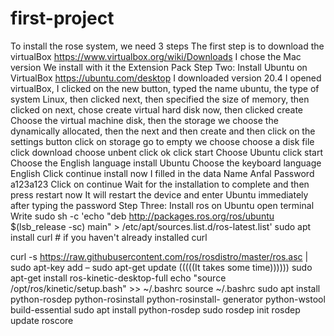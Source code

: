 # first-project
To install the rose system, we need 3 steps The first step is to download the virtualBox
https://www.virtualbox.org/wiki/Downloads
I chose the Mac version
We install with it the Extension Pack
Step Two: Install Ubuntu on VirtualBox
https://ubuntu.com/desktop
I downloaded version 20.4
I opened virtualBox, I clicked on the new button, typed the name ubuntu, the type of system Linux, then clicked next, then specified the size of memory, then clicked on next, chose create virtual hard disk now, then clicked create Choose the virtual machine disk, then the storage we choose the dynamically allocated, then the next and then create and then click on the settings button click on storage go to empty we choose choose a disk file click download choose unbent click ok click start Choose Ubuntu click start Choose the English language install Ubuntu Choose the keyboard language English Click continue install now I filled in the data Name Anfal Password a123a123 Click on continue Wait for the installation to complete and then press restart now It will restart the device and enter Ubuntu immediately after typing the password
Step Three: Install ros on Ubuntu
open terminal Write
sudo sh -c 'echo "deb http://packages.ros.org/ros/ubuntu $(lsb_release -sc) main" > /etc/apt/sources.list.d/ros-latest.list'
sudo apt install curl # if you haven't already installed curl
  
curl -s https://raw.githubusercontent.com/ros/rosdistro/master/ros.asc | sudo apt-key add –
sudo apt-get update
(((((It takes some time))))))
sudo apt-get install ros-kinetic-desktop-full
echo "source /opt/ros/kinetic/setup.bash" >> ~/.bashrc source ~/.bashrc
sudo apt install python-rosdep python-rosinstall python-rosinstall- generator python-wstool build-essential
sudo apt install python-rosdep sudo rosdep init
rosdep update
roscore
 
